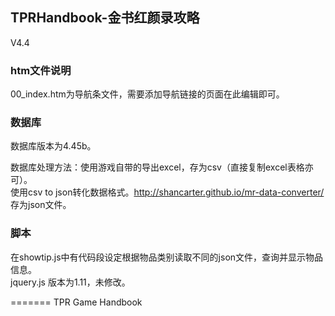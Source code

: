 TPRHandbook-金书红颜录攻略
----
V4.4


### htm文件说明

00_index.htm为导航条文件，需要添加导航链接的页面在此编辑即可。


### 数据库

数据库版本为4.45b。

数据库处理方法：使用游戏自带的导出excel，存为csv（直接复制excel表格亦可）。  
使用csv to json转化数据格式。http://shancarter.github.io/mr-data-converter/  
存为json文件。



### 脚本   
在showtip.js中有代码段设定根据物品类别读取不同的json文件，查询并显示物品信息。  
jquery.js 版本为1.11，未修改。




=======
TPR Game Handbook
